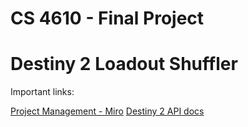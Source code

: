 # CS 4610 - Final Project

# Destiny 2 Loadout Shuffler


Important links:

[Project Management - Miro](https://miro.com/app/board/uXjVOqit89s=/)
[Destiny 2 API docs](https://bungie-net.github.io/multi/index.html#about-connecting)

